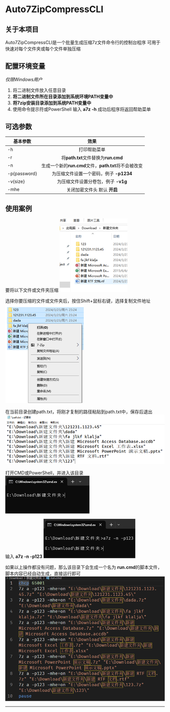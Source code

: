 # Auto7ZipCompressCLI
## 关于本项目
Auto7ZipCompressCLI是一个批量生成压缩7z文件命令行的控制台程序
可用于快速对每个文件夹或每个文件单独压缩

## 配置环境变量
*仅限Windows用户*

1. 将二进制文件放入任意目录
2. **将二进制文件所在目录添加到系统环境PATH变量中**
3. **将7zip安装目录添加到系统PATH变量中**
4. 使用命令提示符或PowerShell 输入 **a7z -h** 成功后程序将返回帮助菜单

## 可选参数

基本参数|效果
---|:----:
-h|打印帮助菜单
-r|将**path.txt**文件替换为**run.cmd**
-n|生成一个新的**run.cmd**文件，**path.txt**将不会被改变
-p{password}|为压缩文件设置一个密码，例子 **-p1234**
-v{size}|为压缩文件设置分卷包，例子 **-v1g**
-mhe|关闭加密文件头     默认 **开启**

## 使用案例

要将以下文件或文件夹压缩
<img src="resource\a.png" alt="第一步" style="zoom:80%;" />

选择你要压缩的文件或文件夹后，按住Shift+鼠标右键，选择复制文件地址
<img src="resource\c.png" alt="第三步" style="zoom:80%;" />

在当前目录创建path.txt，将刚才复制的路径粘贴到path.txt中，保存后退出
<img src="resource\d.png" style="zoom:80%;" />

打开CMD或PowerShell，并进入该目录
<img src="resource\b.png" alt="第二部" style="zoom:80%;" /> 

输入 **a7z -n -p123**
<img src="resource\e.png" alt="第五步" style="zoom:80%;" />

如果以上操作都没有问题，那么该目录下会生成一个名为 **run.cmd**的脚本文件，脚本内容已经自动生成，直接运行即可
<img src="resource\f.png" style="zoom:80%;" />

***
